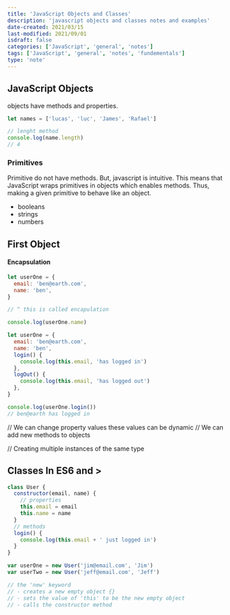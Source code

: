 ```yaml
---
title: 'JavaScript Objects and Classes'
description: 'javascript objects and classes notes and examples'
date-created: 2021/03/15
last-modified: 2021/09/01
isdraft: false
categories: ['JavaScript', 'general', 'notes']
tags: ['JavaScript', 'general', 'notes', 'fundementals']
type: 'note'
---
```


## JavaScript Objects

objects have methods and properties.

```javascript
let names = ['lucas', 'luc', 'James', 'Rafael']

// lenght method
console.log(name.length)
// 4
```

### Primitives

Primitive do not have methods. But, javascript is intuitive. This means that JavaScript wraps primitives in objects which enables methods. Thus, making a given primitive to behave like an object.

- booleans
- strings
- numbers

## First Object

#### Encapsulation

```javascript
let userOne = {
  email: 'ben@earth.com',
  name: 'ben',
}

// ^ this is called encapulation

console.log(userOne.name)
```

```javascript
let userOne = {
  email: 'ben@earth.com',
  name: 'ben',
  login() {
    console.log(this.email, 'has logged in')
  },
  logOut() {
    console.log(this.email, 'has logged out')
  },
}

console.log(userOne.login())
// ben@earth has logged in
```

// We can change property values these values can be dynamic
// We can add new methods to objects

// Creating multiple instances of the same type

## Classes In ES6 and >

```javascript
class User {
  constructor(email, name) {
    // properties
    this.email = email
    this.name = name
  }
  // methods
  login() {
    console.log(this.email + ' just logged in')
  }
}

var userOne = new User('jim@email.com', 'Jim')
var userTwo = new User('jeff@email.com', 'Jeff')

// the 'new' keyword
// - creates a new empty object {}
// - sets the value of 'this' to be the new empty object
// - calls the constructor method
```